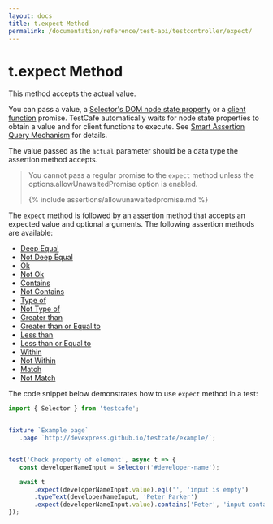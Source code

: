 ```yaml
---
layout: docs
title: t.expect Method
permalink: /documentation/reference/test-api/testcontroller/expect/
---
```

# t.expect Method

This method accepts the actual value.

You can pass a value, a [Selector's DOM node state property](../../../../guides/basic-guides/select-page-elements.md#define-assertion-actual-value)
or a [client function](../../../../guides/basic-guides/obtain-client-side-info.md) promise.
TestCafe automatically waits for node state properties to obtain a value and for client functions to execute. See [Smart Assertion Query Mechanism](../../../../guides/basic-guides/assert.md#smart-assertion-query-mechanism) for details.

The value passed as the `actual` parameter should be a data type the assertion method accepts.

> You cannot pass a regular promise to the `expect` method unless the options.allowUnawaitedPromise option is enabled.
>
> {% include assertions/allowunawaitedpromise.md %}

The `expect` method is followed by an assertion method that accepts an expected value
and optional arguments.
The following assertion methods are available:

* [Deep Equal](eql.md)
* [Not Deep Equal](noteql.md)
* [Ok](ok.md)
* [Not Ok](notok.md)
* [Contains](contains.md)
* [Not Contains](notcontains.md)
* [Type of](typeof.md)
* [Not Type of](nottypeof.md)
* [Greater than](gt.md)
* [Greater than or Equal to](gte.md)
* [Less than](lt.md)
* [Less than or Equal to](lte.md)
* [Within](within.md)
* [Not Within](notwithin.md)
* [Match](match.md)
* [Not Match](notmatch.md)

The code snippet below demonstrates how to use `expect` method in a test:

```js
import { Selector } from 'testcafe';


fixture `Example page`
   .page `http://devexpress.github.io/testcafe/example/`;


test('Check property of element', async t => {
   const developerNameInput = Selector('#developer-name');

   await t
       .expect(developerNameInput.value).eql('', 'input is empty')
       .typeText(developerNameInput, 'Peter Parker')
       .expect(developerNameInput.value).contains('Peter', 'input contains text "Peter"');
});
```
